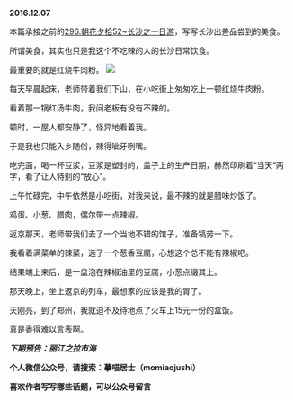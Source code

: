 
**2016.12.07**

本篇承接之前的[296.朝花夕拾52~长沙之一日游](http://www.jianshu.com/p/d190ad4d148e)，写写长沙出差品尝到的美食。

所谓美食，其实也只是我这个不吃辣的人的长沙日常饮食。

最重要的就是红烧牛肉粉。
![](http://upload-images.jianshu.io/upload_images/51001-fee68b67d147c2f6.jpg)


每天早晨起床，老师带着我们下山，在小吃街上匆匆吃上一顿红烧牛肉粉。

看着那一锅红汤牛肉，我问老板有没有不辣的。

顿时，一屋人都安静了，怪异地看着我。

于是我也只能入乡随俗，辣得呲牙咧嘴。

吃完面，喝一杯豆浆，豆浆是塑封的，盖子上的生产日期，赫然印刷着“当天”两字，看了让人特别的“放心”。

上午忙碌完，中午依然是小吃街，对我来说，最不辣的就是腊味炒饭了。

鸡蛋、小葱、腊肉，偶尔带一点辣椒。

返京那天，老师带我们去了一个当地不错的馆子，准备犒劳一下。

我看着满菜单的辣菜，选了一个葱香豆腐，心想这个总不能有辣椒吧。

结果端上来后，是一盘泡在辣椒油里的豆腐，小葱点缀其上。

那天晚上，坐上返京的列车，最想家的应该是我的胃了。

天刚亮，到了郑州，我就迫不及待地点了火车上15元一份的盒饭。

真是香得难以言表啊。


***下期预告：丽江之拉市海***


**个人微信公众号，请搜索：摹喵居士（momiaojushi）**

**喜欢作者写写哪些话题，可以公众号留言**
